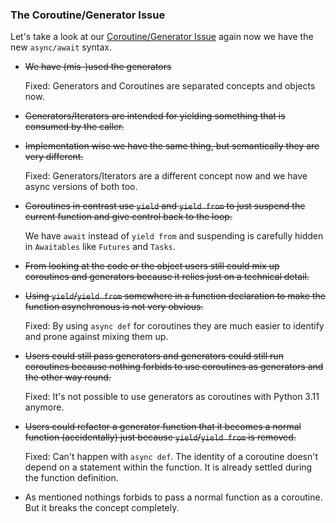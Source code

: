 ### The Coroutine/Generator Issue

Let's take a look at our [Coroutine/Generator Issue](../coroutine_generator_issue.md)
again now we have the new `async/await` syntax.

* ~~We have (mis-)used the generators~~

  Fixed: Generators and Coroutines are separated concepts and objects now.

* ~~Generators/Iterators are intended for yielding something that is consumed by
  the caller.~~
* ~~Implementation wise we have the same thing, but semantically they are very
  different.~~

  Fixed: Generators/Iterators are a different concept now and we have async
  versions of both too.

* ~~Coroutines in contrast use `yield` and `yield from` to just suspend the
  current function and give control back to the loop.~~

  We have `await` instead of `yield from` and suspending is carefully hidden in
  `Awaitables` like `Futures` and `Tasks`.

* ~~From looking at the code or the object users still could mix up coroutines and
  generators because it relies just on a technical detail.~~
* ~~Using `yield`/`yield from` somewhere in a function declaration to make the
  function asynchronous is not very obvious.~~

  Fixed: By using `async def` for coroutines they are much easier to identify
  and prone against mixing them up.

* ~~Users could still pass generators and generators could still run coroutines
  because nothing forbids to use coroutines as generators and the other way
  round.~~

  Fixed: It's not possible to use generators as coroutines with Python 3.11
  anymore.

* ~~Users could refactor a generator function that it becomes a normal function
  (accidentally) just because `yield`/`yield from` is removed.~~

  Fixed: Can't happen with `async def`. The identity of a coroutine doesn't
  depend on a statement within the function. It is already settled during the
  function definition.

* As mentioned nothings forbids to pass a normal function as a coroutine. But it
  breaks the concept completely.

